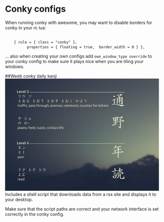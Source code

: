 # Conky configs

When running conky with awesome, you may want to disable borders for conky in your rc lua:
```

    { rule = { class = "conky" },
          properties = { floating = true,  border_width = 0 } },

```

... also when creating your own configs add ```own_window_type override``` to your conky config to make sure it plays nice when you are tiling your windows.

##Weeb conky daily kanji
![alt tag](https://raw.githubusercontent.com/UltraNyan/rice/90dc40ea0ab737c8ad46a440a9591439d7ef6359/Screenshots/conky_kanji_minimal.png)
Includes a shell script that downloads data from a rss site and displays it to your desktop.

Make sure that the script paths are correct and your network interface is set correctly in the conky config.
